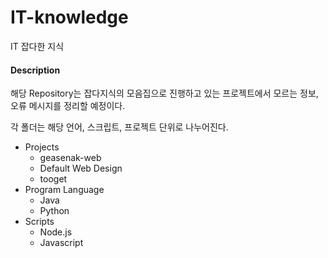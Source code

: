# IT-knowledge
IT 잡다한 지식

#### Description

해당 Repository는 잡다지식의 모음집으로 진행하고 있는 프로젝트에서 모르는 정보, 오류 메시지를
정리할 예정이다.

각 폴더는 해당 언어, 스크립트, 프로젝트 단위로 나누어진다.

- Projects
  - geasenak-web
  - Default Web Design
  - tooget
- Program Language
  - Java
  - Python
- Scripts
  - Node.js
  - Javascript
